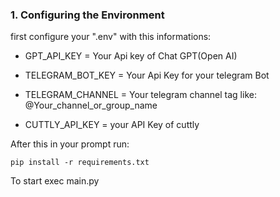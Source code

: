 ### 1. Configuring the Environment
first configure your ".env" with this informations: 

* GPT_API_KEY = Your Api key of Chat GPT(Open AI)

* TELEGRAM_BOT_KEY = Your Api Key for your telegram Bot

* TELEGRAM_CHANNEL = Your telegram channel tag like: @Your_channel_or_group_name


* CUTTLY_API_KEY = your API Key of cuttly 

After this 
in your prompt run:

```
pip install -r requirements.txt
```
To start exec main.py